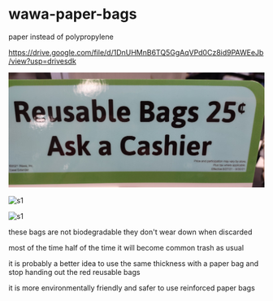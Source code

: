 # wawa-paper-bags
paper instead of polypropylene


https://drive.google.com/file/d/1DnUHMnB6TQ5GgAqVPd0Cz8id9PAWEeJb/view?usp=drivesdk

![s1](https://github.com/c4pt000/wawa-paper-bags/raw/main/IMG_20211001_143026808.jpg)

![s1](https://github.com/c4pt000/wawa-paper-bags/blob/main/IMG_20211001_134035504.jpg?raw=true)

![s1](https://github.com/c4pt000/wawa-paper-bags/raw/main/IMG_20211001_134014373_HDR.jpg)


these bags are not biodegradable they don't wear down when discarded

most of the time half of the time it will become common trash as usual

it is probably a better idea to use the same thickness with a paper bag and stop handing out the red reusable bags

it is more environmentally friendly and safer to use reinforced paper bags

